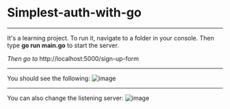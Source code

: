 # Simplest-auth-with-go
---
It's a learning project. To run it, navigate to a folder in your console. 
Then type **go run main.go** to start the server.
 
*Then go to* http://localhost:5000/sign-up-form
***
You should see the following:
![image](https://user-images.githubusercontent.com/72443284/158067597-26f597e2-206e-464e-9d08-cb4d3552c4fe.png)
***
You can also change the listening server:
![image](https://user-images.githubusercontent.com/72443284/158067658-7c6ef3e3-2a1c-4221-ad24-71d9119341a6.png)

